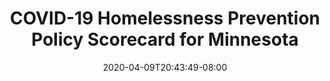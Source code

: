 ---
title: "COVID-19 Homelessness Prevention Policy Scorecard for Minnesota"
date: 2020-04-09T20:43:49-08:00
layout: single
type: covid-policy-rankings
state_abbrev: mn # use state abbreviation.
state_title: Minnesota
photoCredit:
hasSubnav: true
socialDescription: COVID-19 Homelessness Prevention Policy Scorecard for Minnesota
description: See how Minnesota ranks in our nationwide scorecard of homelessness prevention policies in response to COVID-19.
url: /covid-policy-rankings/mn
aliases:
    - /covid-policy-rankings/mn
    - /covid-policy-rankings/minnesota
    - /es/covid-policy-rankings/mn
    - /es/covid-policy-rankings/minnesota
---